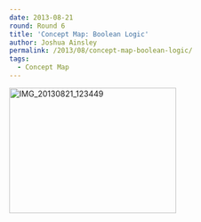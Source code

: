 ```yaml
---
date: 2013-08-21
round: Round 6
title: 'Concept Map: Boolean Logic'
author: Joshua Ainsley
permalink: /2013/08/concept-map-boolean-logic/
tags:
  - Concept Map
---
```

[<img class="alignnone size-medium wp-image-4022" alt="IMG_20130821_123449" src="http://files.software-carpentry.org/training-course/2013/08/IMG_20130821_123449-300x225.jpg" width="300" height="225" />][1]

 [1]: http://files.software-carpentry.org/training-course/2013/08/IMG_20130821_123449.jpg
